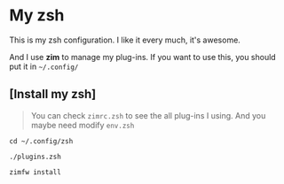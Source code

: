 # My zsh

This is my zsh configuration. I like it every much, it's awesome.

And I use **zim** to manage my plug-ins. If you want to use this, you should put it in `~/.config/`

## [Install my zsh]

> You can check `zimrc.zsh` to see the all plug-ins I using.
> And you maybe need modify `env.zsh`

```shell
cd ~/.config/zsh

./plugins.zsh

zimfw install
```
